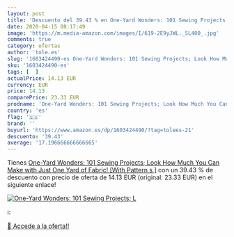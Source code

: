 ```yaml
---
layout: post
title: 'Descuento del 39.43 % en One-Yard Wonders: 101 Sewing Projects; L'
date: 2020-04-15 08:17:49
image: 'https://m.media-amazon.com/images/I/619-2E9yJWL._SL400_.jpg'
comments: true
category: ofertas
author: 'tole.es'
slug: '1603424490-es One-Yard Wonders: 101 Sewing Projects; Look How Much You...'
sku: '1603424490-es'
tags: [  ]
actualPrice: 14.13 EUR
currency: EUR
price: 14.13
comparePrice: 23.33 EUR
prodname: 'One-Yard Wonders: 101 Sewing Projects; Look How Much You Can Make with Just One Yard of Fabric! [With Pattern s ]'
country: 'es'
flag: '🇪🇸'
brand: ''
buyurl: 'https://www.amazon.es/dp/1603424490/?tag=tolees-21'
descuento: '39.43'
average: '17.196666666666665'
---
```


Tienes [One-Yard Wonders: 101 Sewing Projects; Look How Much You Can Make with Just One Yard of Fabric! [With Pattern s ]](https://www.amazon.es/dp/1603424490/?tag=tolees-21) con un 39.43 % de descuento con precio de oferta de 14.13 EUR (original: 23.33 EUR) en el siguiente enlace!

[![One-Yard Wonders: 101 Sewing Projects; L](https://m.media-amazon.com/images/I/619-2E9yJWL._SL400_.jpg)](https://www.amazon.es/dp/1603424490/?tag=tolees-21)

ℹ️:


[🛒 Accede a la oferta!!](https://www.amazon.es/dp/1603424490/?tag=tolees-21)
